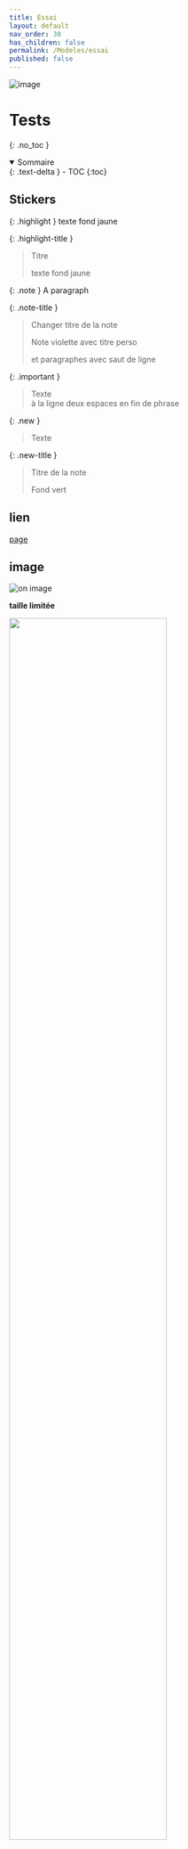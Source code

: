 ```yaml
---
title: Essai
layout: default
nav_order: 30
has_children: false
permalink: /Modeles/essai
published: false
---
```


![image](../assets/img/schema_conscience.svg)

# Tests
{: .no_toc }

<details open markdown="block">
  <summary>
    Sommaire
  </summary>
  {: .text-delta }
- TOC
{:toc}
</details>

## Stickers

{: .highlight }
texte fond jaune

{: .highlight-title }
> Titre
>
> texte fond jaune

{: .note }
A paragraph

{: .note-title }
> Changer titre de la note
>
> Note violette avec titre perso
>
> et  paragraphes avec saut de ligne

{: .important }
> Texte  
> à la ligne deux espaces en fin de phrase

{: .new }
> Texte

{: .new-title }
> Titre de la note
>
> Fond vert

## lien 
[page](https://truc.com)

## image
![on image](../../assets/img/caverne-harambat2.jpeg)

**taille limitée**

<img src="../../assets/img/caverne-harambat2.jpeg"  width="75%">

## Embed pdf

{% pdf "../assets/pdf/presentation.pdf" no_link %}

**Taille limitée:**  

{% pdf "../assets/pdf/presentation.pdf" width=80% height=600px no_link %}


## Video youtube

<iframe width="560" height="315" src="https://www.youtube.com/embed/_-SO6rBizQc" title="YouTube video player" frameborder="0" allow="accelerometer; autoplay; clipboard-write; encrypted-media; gyroscope; picture-in-picture; web-share" allowfullscreen></iframe>

## Vimeo

<iframe src="https://player.vimeo.com/video/430695?h=b9727ea27a" width="640" height="479" frameborder="0" allow="autoplay; fullscreen; picture-in-picture" allowfullscreen></iframe>

## Tableaux

| head1        | head two          | three |
|:-------------|:------------------|:------|
| ok           | good swedish fish | nice  |
| out of stock | good and plenty   | nice  |
| ok           | good `oreos`      | hmm   |
| ok           | good `zoute` drop | yumm  |

## embed markmap

<iframe src="../assets/html/schema_conscience.html" width="100%" height="600px" frameborder="0"></iframe>

<iframe src="../../assets/cartes/carte1.html" width="100%" height="600px" frameborder="0"></iframe>